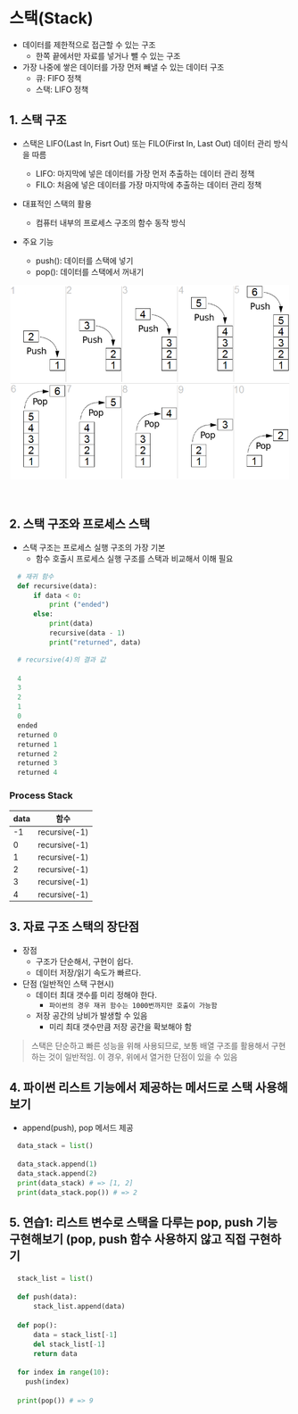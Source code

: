 # 스택(Stack)
- 데이터를 제한적으로 접근할 수 있는 구조
    - 한쪽 끝에서만 자료를 넣거나 뺄 수 있는 구조
- 가장 나중에 쌓은 데이터를 가장 먼저 빼낼 수 있는 데이터 구조
    - 큐: FIFO 정책
    - 스택: LIFO 정책

## 1. 스택 구조
- 스택은 LIFO(Last In, Fisrt Out) 또는 FILO(First In, Last Out) 데이터 관리 방식을 따름
  - LIFO: 마지막에 넣은 데이터를 가장 먼저 추출하는 데이터 관리 정책
  - FILO: 처음에 넣은 데이터를 가장 마지막에 추출하는 데이터 관리 정책

- 대표적인 스택의 활용
  - 컴퓨터 내부의 프로세스 구조의 함수 동작 방식

- 주요 기능
  - push(): 데이터를 스택에 넣기
  - pop(): 데이터를 스택에서 꺼내기

<p align="center"><img src="/Data%20Structure/img/stack01.png" width = "500px"></p><br>

## 2. 스택 구조와 프로세스 스택
- 스택 구조는 프로세스 실행 구조의 가장 기본
  - 함수 호출시 프로세스 실행 구조를 스택과 비교해서 이해 필요

```python
  # 재귀 함수
  def recursive(data):
      if data < 0:
          print ("ended")
      else:
          print(data)
          recursive(data - 1)
          print("returned", data)        
```
```python
  # recursive(4)의 결과 값

  4
  3
  2
  1
  0
  ended
  returned 0
  returned 1
  returned 2
  returned 3
  returned 4
```

### Process Stack
data	| 함수 |
----------|------------|
-1 | recursive(-1) |
0 | recursive(-1) |
1 | recursive(-1) |
2 | recursive(-1) |
3 | recursive(-1) |
4 | recursive(-1) |

## 3. 자료 구조 스택의 장단점
- 장점
  - 구조가 단순해서, 구현이 쉽다.
  - 데이터 저장/읽기 속도가 빠르다.
- 단점 (일반적인 스택 구현시) 
  - 데이터 최대 갯수를 미리 정해야 한다. 
    - `파이썬의 경우 재귀 함수는 1000번까지만 호출이 가능함`
  - 저장 공간의 낭비가 발생할 수 있음
    - 미리 최대 갯수만큼 저장 공간을 확보해야 함

> 스택은 단순하고 빠른 성능을 위해 사용되므로, 보통 배열 구조를 활용해서 구현하는 것이 일반적임.
> 이 경우, 위에서 열거한 단점이 있을 수 있음

## 4. 파이썬 리스트 기능에서 제공하는 메서드로 스택 사용해보기
- append(push), pop 메서드 제공
```python
  data_stack = list()

  data_stack.append(1)
  data_stack.append(2)
  print(data_stack) # => [1, 2]
  print(data_stack.pop()) # => 2
```

## 5. 연습1: 리스트 변수로 스택을 다루는 pop, push 기능 구현해보기 (pop, push 함수 사용하지 않고 직접 구현하기
```python
  stack_list = list()

  def push(data):
      stack_list.append(data)

  def pop():
      data = stack_list[-1]
      del stack_list[-1]
      return data

  for index in range(10):
    push(index)

  print(pop()) # => 9
```